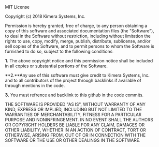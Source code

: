 MIT License

Copyright (c) 2018 Kimera Systems, Inc. 

Permission is hereby granted, free of charge, to any person obtaining a copy
of this software and associated documentation files (the "Software"), to deal
in the Software without restriction, including without limitation the rights
to use, copy, modify, merge, publish, distribute, sublicense, and/or sell
copies of the Software, and to permit persons to whom the Software is
furnished to do so, subject to the following conditions:

**1.** The above copyright notice and this permission notice shall be included in all
copies or substantial portions of the Software.

**2.**Any use of this software must give credit to Kimera Systems, Inc. and to all contributors 
of the project through backlinks if available of through mentions in the code.

**3.** You must refrence and backlink to this github in the code commits.

THE SOFTWARE IS PROVIDED "AS IS", WITHOUT WARRANTY OF ANY KIND, EXPRESS OR
IMPLIED, INCLUDING BUT NOT LIMITED TO THE WARRANTIES OF MERCHANTABILITY,
FITNESS FOR A PARTICULAR PURPOSE AND NONINFRINGEMENT. IN NO EVENT SHALL THE
AUTHORS OR COPYRIGHT HOLDERS BE LIABLE FOR ANY CLAIM, DAMAGES OR OTHER
LIABILITY, WHETHER IN AN ACTION OF CONTRACT, TORT OR OTHERWISE, ARISING FROM,
OUT OF OR IN CONNECTION WITH THE SOFTWARE OR THE USE OR OTHER DEALINGS IN THE
SOFTWARE.
